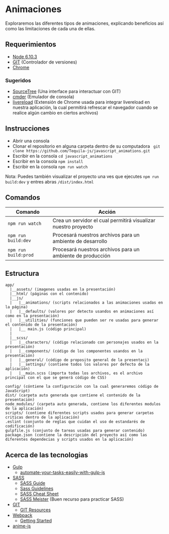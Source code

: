 # Animaciones

Exploraremos las diferentes tipos de animaciones, explicando beneficios así como las limitaciones de cada una de ellas.

## Requerimientos
- [Node 6.10.3](https://nodejs.org/es/)
- [GIT](https://git-scm.com/downloads) (Controlador de versiones)
- [Chrome](https://www.google.com.mx/chrome/browser/desktop/)

### Sugeridos
- [SourceTree](https://es.atlassian.com/software/sourcetree) (Una interface para interactuar con GIT)
- [cmder](http://cmder.net/) (Emulador de consola)
- [livereload](https://chrome.google.com/webstore/detail/livereload/jnihajbhpnppcggbcgedagnkighmdlei) (Extensión de Chrome usada para integrar livereload en nuestra aplicación, la cual permitirá refrescar el navegador cuando se realice algún cambio en ciertos archivos)

## Instrucciones
- Abrir una consola
- Clonar el repositorio en alguna carpeta dentro de su computadora ``` git clone https://github.com/Tequila-js/javascript_animations.git```
- Escribir en la consola ```cd javascript_animations```
- Escribir en la consola ```npm install```
- Escribir en la consola ```npm run watch```

Nota:
Puedes también visualizar el proyecto una ves que ejecutes ```npm run build:dev``` y entres abras `/dist/index.html`

## Comandos
|Comando|Acción|
|-------|------|
|`npm run watch`|Crea un servidor el cual permitirá visualizar nuestro proyecto|
|`npm run build:dev`|Procesará nuestros archivos para un ambiente de desarrollo|
|`npm run build:prod`|Procesará nuestros archivos para un ambiente de producción|

## Estructura
```
app/
  |__assets/ (imagenes usadas en la presentación)
  |__html/ (páginas con el contenido)
  |__js/
  |   |__animations/ (scripts relacionados a las animaciones usadas en la página)
  |   |__defaults/ (valores por detecto usandos en animaciones así como en la presentación)
  |   |__utilities/ (funciones que pueden ser re usadas para generar el contenido de la presentación)
  |   |__ main.js (código principal)
  |
  |__scss/
  |   |__characters/ (código relacionado con personajes usados en la presentación)
  |   |__components/ (código de los componentes usandos en la presentación)
  |   |__general/ (código de proposito general de la presentaci)
  |   |__settings/ (contiene todos los valores por defecto de la aplicación)
  |   |__main.scss (importa todas los archivos, es el archivo principal con el que se generá código de CSS)

config/ (cóntiene la configuración con la cual generaremos código de JavaScript)
dist/ (carpeta auto generada que contiene el contenido de la presentación)
node_modules/ (carpeta auto generada, contiene los diferentes modulos de la aplicación)
scripts/ (contiene diferentes scripts usados para generar carpetas criticas dentro de la aplicación)
.eslint (conjunto de reglas que cuidan el uso de estandarés de codificación)
gulpfile.js (conjunto de tareas usadas para generar contenido)
package.json (contiene la descripción del proyecto así como las diferentes dependecias y scripts usados en la aplicación)
```

## Acerca de las tecnologias
- [Gulp](http://gulpjs.com/)
  - [automate-your-tasks-easily-with-gulp-js](https://scotch.io/tutorials/automate-your-tasks-easily-with-gulp-js) 
- [SASS](http://sass-lang.com/)
  - [SASS Guide](http://sass-lang.com/guide)
  - [Sass Guidelines](https://sass-guidelin.es/)
  - [SASS Cheat Sheet](https://sass-cheatsheet.brunoscopelliti.com/)
  - [SASS Meister](https://www.sassmeister.com/) (Buen recurso para practicar SASS)
- [GIT](https://git-scm.com/)
  - [GIT Resources](https://github.com/MDOR/Useful-Resources/blob/master/git_/git.md)
- [Webpack](https://webpack.github.io/)
  - [Getting Started](https://scotch.io/tutorials/getting-started-with-webpack-module-bundling-magic)
- [anime-js](http://anime-js.com/)

